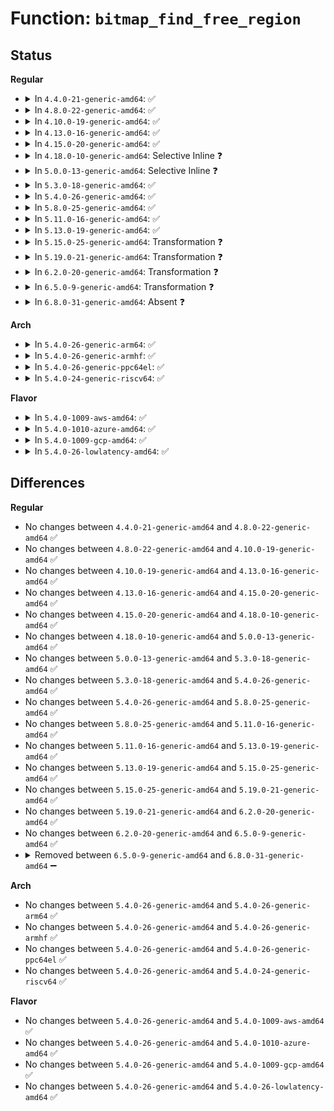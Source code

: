 # Function: <code>bitmap_find_free_region</code>

## Status
<b>Regular</b>
<ul>
<li>
<details>
<summary>In <code>4.4.0-21-generic-amd64</code>: ✅</summary>

```c
int bitmap_find_free_region(long unsigned int * bitmap, unsigned int bits, int order)
```

```json
{
  "name": "bitmap_find_free_region",
  "collision_type": "Unique Global",
  "inline_type": "No",
  "funcs": [
    {
      "addr": 18446744071583011408,
      "name": "bitmap_find_free_region",
      "external": true,
      "loc": "lib/bitmap.c:1012",
      "file": "lib/bitmap.c",
      "inline": "seen, unknown",
      "caller_inline": [],
      "caller_func": [
        "drivers/iommu/intel_irq_remapping.c:intel_irq_remapping_alloc"
      ]
    }
  ],
  "symbols": [
    {
      "addr": 18446744071583011408,
      "name": "bitmap_find_free_region",
      "section": ".text",
      "bind": "STB_GLOBAL",
      "size": 118
    }
  ]
}
```
</details>
</li>
<li>
<details>
<summary>In <code>4.8.0-22-generic-amd64</code>: ✅</summary>

```c
int bitmap_find_free_region(long unsigned int * bitmap, unsigned int bits, int order)
```

```json
{
  "name": "bitmap_find_free_region",
  "collision_type": "Unique Global",
  "inline_type": "No",
  "funcs": [
    {
      "addr": 18446744071583301936,
      "name": "bitmap_find_free_region",
      "external": true,
      "loc": "lib/bitmap.c:1014",
      "file": "lib/bitmap.c",
      "inline": "seen, unknown",
      "caller_inline": [],
      "caller_func": [
        "drivers/iommu/intel_irq_remapping.c:intel_irq_remapping_alloc"
      ]
    }
  ],
  "symbols": [
    {
      "addr": 18446744071583301936,
      "name": "bitmap_find_free_region",
      "section": ".text",
      "bind": "STB_GLOBAL",
      "size": 118
    }
  ]
}
```
</details>
</li>
<li>
<details>
<summary>In <code>4.10.0-19-generic-amd64</code>: ✅</summary>

```c
int bitmap_find_free_region(long unsigned int * bitmap, unsigned int bits, int order)
```

```json
{
  "name": "bitmap_find_free_region",
  "collision_type": "Unique Global",
  "inline_type": "No",
  "funcs": [
    {
      "addr": 18446744071583420976,
      "name": "bitmap_find_free_region",
      "external": true,
      "loc": "lib/bitmap.c:1056",
      "file": "lib/bitmap.c",
      "inline": "seen, unknown",
      "caller_inline": [],
      "caller_func": [
        "drivers/iommu/intel_irq_remapping.c:intel_irq_remapping_alloc"
      ]
    }
  ],
  "symbols": [
    {
      "addr": 18446744071583420976,
      "name": "bitmap_find_free_region",
      "section": ".text",
      "bind": "STB_GLOBAL",
      "size": 118
    }
  ]
}
```
</details>
</li>
<li>
<details>
<summary>In <code>4.13.0-16-generic-amd64</code>: ✅</summary>

```c
int bitmap_find_free_region(long unsigned int * bitmap, unsigned int bits, int order)
```

```json
{
  "name": "bitmap_find_free_region",
  "collision_type": "Unique Global",
  "inline_type": "No",
  "funcs": [
    {
      "addr": 18446744071583442112,
      "name": "bitmap_find_free_region",
      "external": true,
      "loc": "lib/bitmap.c:1062",
      "file": "lib/bitmap.c",
      "inline": "seen, unknown",
      "caller_inline": [],
      "caller_func": [
        "drivers/pci/endpoint/pci-epc-mem.c:pci_epc_mem_alloc_addr",
        "drivers/iommu/intel_irq_remapping.c:intel_irq_remapping_alloc"
      ]
    }
  ],
  "symbols": [
    {
      "addr": 18446744071583442112,
      "name": "bitmap_find_free_region",
      "section": ".text",
      "bind": "STB_GLOBAL",
      "size": 117
    }
  ]
}
```
</details>
</li>
<li>
<details>
<summary>In <code>4.15.0-20-generic-amd64</code>: ✅</summary>

```c
int bitmap_find_free_region(long unsigned int * bitmap, unsigned int bits, int order)
```

```json
{
  "name": "bitmap_find_free_region",
  "collision_type": "Unique Global",
  "inline_type": "No",
  "funcs": [
    {
      "addr": 18446744071583622048,
      "name": "bitmap_find_free_region",
      "external": true,
      "loc": "lib/bitmap.c:1058",
      "file": "lib/bitmap.c",
      "inline": "seen, unknown",
      "caller_inline": [],
      "caller_func": [
        "drivers/pci/endpoint/pci-epc-mem.c:pci_epc_mem_alloc_addr",
        "drivers/iommu/intel_irq_remapping.c:intel_irq_remapping_alloc"
      ]
    }
  ],
  "symbols": [
    {
      "addr": 18446744071583622048,
      "name": "bitmap_find_free_region",
      "section": ".text",
      "bind": "STB_GLOBAL",
      "size": 117
    }
  ]
}
```
</details>
</li>
<li>
<details>
<summary>In <code>4.18.0-10-generic-amd64</code>: Selective Inline ❓</summary>

```c
int bitmap_find_free_region(long unsigned int * bitmap, unsigned int bits, int order)
```

```json
{
  "name": "bitmap_find_free_region",
  "collision_type": "Unique Global",
  "inline_type": "Selective",
  "funcs": [
    {
      "addr": 18446744071583839312,
      "name": "bitmap_find_free_region",
      "external": true,
      "loc": "lib/bitmap.c:1055",
      "file": "lib/bitmap.c",
      "inline": "not declared, inlined",
      "caller_inline": [],
      "caller_func": [
        "drivers/pci/endpoint/pci-epc-mem.c:pci_epc_mem_alloc_addr",
        "drivers/pci/controller/dwc/pcie-designware-host.c:dw_pcie_irq_domain_alloc",
        "drivers/iommu/intel_irq_remapping.c:intel_irq_remapping_alloc"
      ]
    }
  ],
  "symbols": [
    {
      "addr": 18446744071583839312,
      "name": "bitmap_find_free_region",
      "section": ".text",
      "bind": "STB_GLOBAL",
      "size": 117
    }
  ]
}
```
</details>
</li>
<li>
<details>
<summary>In <code>5.0.0-13-generic-amd64</code>: Selective Inline ❓</summary>

```c
int bitmap_find_free_region(long unsigned int * bitmap, unsigned int bits, int order)
```

```json
{
  "name": "bitmap_find_free_region",
  "collision_type": "Unique Global",
  "inline_type": "Selective",
  "funcs": [
    {
      "addr": 18446744071583924000,
      "name": "bitmap_find_free_region",
      "external": true,
      "loc": "lib/bitmap.c:1050",
      "file": "lib/bitmap.c",
      "inline": "not declared, inlined",
      "caller_inline": [],
      "caller_func": [
        "drivers/pci/endpoint/pci-epc-mem.c:pci_epc_mem_alloc_addr",
        "drivers/pci/controller/dwc/pcie-designware-host.c:dw_pcie_irq_domain_alloc",
        "drivers/iommu/intel_irq_remapping.c:intel_irq_remapping_alloc"
      ]
    }
  ],
  "symbols": [
    {
      "addr": 18446744071583924000,
      "name": "bitmap_find_free_region",
      "section": ".text",
      "bind": "STB_GLOBAL",
      "size": 117
    }
  ]
}
```
</details>
</li>
<li>
<details>
<summary>In <code>5.3.0-18-generic-amd64</code>: ✅</summary>

```c
int bitmap_find_free_region(long unsigned int * bitmap, unsigned int bits, int order)
```

```json
{
  "name": "bitmap_find_free_region",
  "collision_type": "Unique Global",
  "inline_type": "No",
  "funcs": [
    {
      "addr": 18446744071584101776,
      "name": "bitmap_find_free_region",
      "external": true,
      "loc": "lib/bitmap.c:1078",
      "file": "lib/bitmap.c",
      "inline": "seen, unknown",
      "caller_inline": [],
      "caller_func": [
        "kernel/dma/coherent.c:__dma_alloc_from_coherent",
        "drivers/pci/endpoint/pci-epc-mem.c:pci_epc_mem_alloc_addr",
        "drivers/pci/controller/dwc/pcie-designware-host.c:dw_pcie_irq_domain_alloc",
        "drivers/pci/controller/dwc/pcie-designware-host.c:dw_pcie_irq_domain_alloc",
        "drivers/iommu/intel_irq_remapping.c:intel_irq_remapping_alloc"
      ]
    }
  ],
  "symbols": [
    {
      "addr": 18446744071584101776,
      "name": "bitmap_find_free_region",
      "section": ".text",
      "bind": "STB_GLOBAL",
      "size": 136
    }
  ]
}
```
</details>
</li>
<li>
<details>
<summary>In <code>5.4.0-26-generic-amd64</code>: ✅</summary>

```c
int bitmap_find_free_region(long unsigned int * bitmap, unsigned int bits, int order)
```

```json
{
  "name": "bitmap_find_free_region",
  "collision_type": "Unique Global",
  "inline_type": "No",
  "funcs": [
    {
      "addr": 18446744071584224560,
      "name": "bitmap_find_free_region",
      "external": true,
      "loc": "lib/bitmap.c:1098",
      "file": "lib/bitmap.c",
      "inline": "seen, unknown",
      "caller_inline": [],
      "caller_func": [
        "drivers/pci/endpoint/pci-epc-mem.c:pci_epc_mem_alloc_addr",
        "drivers/pci/controller/dwc/pcie-designware-host.c:dw_pcie_irq_domain_alloc",
        "drivers/pci/controller/dwc/pcie-designware-host.c:dw_pcie_irq_domain_alloc",
        "drivers/iommu/intel_irq_remapping.c:intel_irq_remapping_alloc"
      ]
    }
  ],
  "symbols": [
    {
      "addr": 18446744071584224560,
      "name": "bitmap_find_free_region",
      "section": ".text",
      "bind": "STB_GLOBAL",
      "size": 136
    }
  ]
}
```
</details>
</li>
<li>
<details>
<summary>In <code>5.8.0-25-generic-amd64</code>: ✅</summary>

```c
int bitmap_find_free_region(long unsigned int * bitmap, unsigned int bits, int order)
```

```json
{
  "name": "bitmap_find_free_region",
  "collision_type": "Unique Global",
  "inline_type": "No",
  "funcs": [
    {
      "addr": 18446744071584632176,
      "name": "bitmap_find_free_region",
      "external": true,
      "loc": "lib/bitmap.c:1173",
      "file": "lib/bitmap.c",
      "inline": "seen, unknown",
      "caller_inline": [],
      "caller_func": [
        "drivers/pci/endpoint/pci-epc-mem.c:pci_epc_mem_alloc_addr",
        "drivers/pci/controller/dwc/pcie-designware-host.c:dw_pcie_irq_domain_alloc",
        "drivers/pci/controller/dwc/pcie-designware-host.c:dw_pcie_irq_domain_alloc",
        "drivers/iommu/intel/irq_remapping.c:alloc_irte"
      ]
    }
  ],
  "symbols": [
    {
      "addr": 18446744071584632176,
      "name": "bitmap_find_free_region",
      "section": ".text",
      "bind": "STB_GLOBAL",
      "size": 173
    }
  ]
}
```
</details>
</li>
<li>
<details>
<summary>In <code>5.11.0-16-generic-amd64</code>: ✅</summary>

```c
int bitmap_find_free_region(long unsigned int * bitmap, unsigned int bits, int order)
```

```json
{
  "name": "bitmap_find_free_region",
  "collision_type": "Unique Global",
  "inline_type": "No",
  "funcs": [
    {
      "addr": 18446744071584751216,
      "name": "bitmap_find_free_region",
      "external": true,
      "loc": "lib/bitmap.c:1173",
      "file": "lib/bitmap.c",
      "inline": "seen, unknown",
      "caller_inline": [],
      "caller_func": [
        "drivers/pci/endpoint/pci-epc-mem.c:pci_epc_mem_alloc_addr",
        "drivers/pci/controller/dwc/pcie-designware-host.c:dw_pcie_irq_domain_alloc",
        "drivers/pci/controller/dwc/pcie-designware-host.c:dw_pcie_irq_domain_alloc",
        "drivers/iommu/intel/irq_remapping.c:intel_irq_remapping_alloc"
      ]
    }
  ],
  "symbols": [
    {
      "addr": 18446744071584751216,
      "name": "bitmap_find_free_region",
      "section": ".text",
      "bind": "STB_GLOBAL",
      "size": 173
    }
  ]
}
```
</details>
</li>
<li>
<details>
<summary>In <code>5.13.0-19-generic-amd64</code>: ✅</summary>

```c
int bitmap_find_free_region(long unsigned int * bitmap, unsigned int bits, int order)
```

```json
{
  "name": "bitmap_find_free_region",
  "collision_type": "Unique Global",
  "inline_type": "No",
  "funcs": [
    {
      "addr": 18446744071584779648,
      "name": "bitmap_find_free_region",
      "external": true,
      "loc": "lib/bitmap.c:1184",
      "file": "lib/bitmap.c",
      "inline": "seen, unknown",
      "caller_inline": [],
      "caller_func": [
        "drivers/pci/endpoint/pci-epc-mem.c:pci_epc_mem_alloc_addr",
        "drivers/pci/controller/dwc/pcie-designware-host.c:dw_pcie_irq_domain_alloc",
        "drivers/pci/controller/dwc/pcie-designware-host.c:dw_pcie_irq_domain_alloc",
        "drivers/iommu/intel/irq_remapping.c:intel_irq_remapping_alloc"
      ]
    }
  ],
  "symbols": [
    {
      "addr": 18446744071584779648,
      "name": "bitmap_find_free_region",
      "section": ".text",
      "bind": "STB_GLOBAL",
      "size": 164
    }
  ]
}
```
</details>
</li>
<li>
<details>
<summary>In <code>5.15.0-25-generic-amd64</code>: Transformation ❓</summary>

```c
int bitmap_find_free_region(long unsigned int * bitmap, unsigned int bits, int order)
```

```json
{
  "name": "bitmap_find_free_region",
  "collision_type": "Unique Global",
  "inline_type": "No",
  "funcs": [
    {
      "addr": 0,
      "name": "bitmap_find_free_region",
      "external": true,
      "loc": "lib/bitmap.c:1315",
      "file": "lib/bitmap.c",
      "inline": "seen, unknown",
      "caller_inline": [],
      "caller_func": [
        "drivers/pci/endpoint/pci-epc-mem.c:pci_epc_mem_alloc_addr",
        "drivers/pci/controller/dwc/pcie-designware-host.c:dw_pcie_irq_domain_alloc",
        "drivers/pci/controller/dwc/pcie-designware-host.c:dw_pcie_irq_domain_alloc",
        "drivers/iommu/intel/irq_remapping.c:intel_irq_remapping_alloc"
      ]
    }
  ],
  "symbols": [
    {
      "addr": 18446744071592322966,
      "name": "bitmap_find_free_region.cold",
      "section": ".text",
      "bind": "STB_LOCAL",
      "size": 26
    },
    {
      "addr": 18446744071585208400,
      "name": "bitmap_find_free_region",
      "section": ".text",
      "bind": "STB_GLOBAL",
      "size": 146
    }
  ]
}
```
</details>
</li>
<li>
<details>
<summary>In <code>5.19.0-21-generic-amd64</code>: Transformation ❓</summary>

```c
int bitmap_find_free_region(long unsigned int * bitmap, unsigned int bits, int order)
```

```json
{
  "name": "bitmap_find_free_region",
  "collision_type": "Unique Global",
  "inline_type": "No",
  "funcs": [
    {
      "addr": 0,
      "name": "bitmap_find_free_region",
      "external": true,
      "loc": "lib/bitmap.c:1332",
      "file": "lib/bitmap.c",
      "inline": "seen, unknown",
      "caller_inline": [],
      "caller_func": [
        "drivers/pci/endpoint/pci-epc-mem.c:pci_epc_mem_alloc_addr",
        "drivers/pci/controller/dwc/pcie-designware-host.c:dw_pcie_irq_domain_alloc",
        "drivers/pci/controller/dwc/pcie-designware-host.c:dw_pcie_irq_domain_alloc",
        "drivers/iommu/intel/irq_remapping.c:intel_irq_remapping_alloc"
      ]
    }
  ],
  "symbols": [
    {
      "addr": 18446744071594126811,
      "name": "bitmap_find_free_region.cold",
      "section": ".text",
      "bind": "STB_LOCAL",
      "size": 25
    },
    {
      "addr": 18446744071586044464,
      "name": "bitmap_find_free_region",
      "section": ".text",
      "bind": "STB_GLOBAL",
      "size": 162
    }
  ]
}
```
</details>
</li>
<li>
<details>
<summary>In <code>6.2.0-20-generic-amd64</code>: Transformation ❓</summary>

```c
int bitmap_find_free_region(long unsigned int * bitmap, unsigned int bits, int order)
```

```json
{
  "name": "bitmap_find_free_region",
  "collision_type": "Unique Global",
  "inline_type": "No",
  "funcs": [
    {
      "addr": 0,
      "name": "bitmap_find_free_region",
      "external": true,
      "loc": "lib/bitmap.c:1313",
      "file": "lib/bitmap.c",
      "inline": "seen, unknown",
      "caller_inline": [],
      "caller_func": [
        "drivers/pci/endpoint/pci-epc-mem.c:pci_epc_mem_alloc_addr",
        "drivers/pci/controller/dwc/pcie-designware-host.c:dw_pcie_irq_domain_alloc",
        "drivers/pci/controller/dwc/pcie-designware-host.c:dw_pcie_irq_domain_alloc",
        "drivers/iommu/intel/irq_remapping.c:intel_irq_remapping_alloc"
      ]
    }
  ],
  "symbols": [
    {
      "addr": 18446744071596113854,
      "name": "bitmap_find_free_region.cold",
      "section": ".text",
      "bind": "STB_LOCAL",
      "size": 25
    },
    {
      "addr": 18446744071587027376,
      "name": "bitmap_find_free_region",
      "section": ".text",
      "bind": "STB_GLOBAL",
      "size": 162
    }
  ]
}
```
</details>
</li>
<li>
<details>
<summary>In <code>6.5.0-9-generic-amd64</code>: Transformation ❓</summary>

```c
int bitmap_find_free_region(long unsigned int * bitmap, unsigned int bits, int order)
```

```json
{
  "name": "bitmap_find_free_region",
  "collision_type": "Unique Global",
  "inline_type": "No",
  "funcs": [
    {
      "addr": 0,
      "name": "bitmap_find_free_region",
      "external": true,
      "loc": "lib/bitmap.c:1313",
      "file": "lib/bitmap.c",
      "inline": "seen, unknown",
      "caller_inline": [],
      "caller_func": [
        "drivers/pci/endpoint/pci-epc-mem.c:pci_epc_mem_alloc_addr",
        "drivers/pci/controller/dwc/pcie-designware-host.c:dw_pcie_irq_domain_alloc",
        "drivers/pci/controller/dwc/pcie-designware-host.c:dw_pcie_irq_domain_alloc",
        "drivers/iommu/intel/irq_remapping.c:intel_irq_remapping_alloc"
      ]
    }
  ],
  "symbols": [
    {
      "addr": 18446744071596638959,
      "name": "bitmap_find_free_region.cold",
      "section": ".text",
      "bind": "STB_LOCAL",
      "size": 25
    },
    {
      "addr": 18446744071587282480,
      "name": "bitmap_find_free_region",
      "section": ".text",
      "bind": "STB_GLOBAL",
      "size": 162
    }
  ]
}
```
</details>
</li>
<li>
<details>
<summary>In <code>6.8.0-31-generic-amd64</code>: Absent ❓</summary>

```json
{
  "name": "bitmap_find_free_region",
  "collision_type": "Static Duplication",
  "inline_type": "Full",
  "funcs": [
    {
      "addr": 18446744071589009268,
      "name": "bitmap_find_free_region",
      "external": false,
      "loc": "include/linux/bitmap.h:547",
      "file": "drivers/pci/endpoint/pci-epc-mem.c",
      "inline": "declared, inlined",
      "caller_inline": [
        "drivers/pci/endpoint/pci-epc-mem.c:pci_epc_mem_alloc_addr"
      ],
      "caller_func": []
    },
    {
      "addr": 18446744071589021615,
      "name": "bitmap_find_free_region",
      "external": false,
      "loc": "include/linux/bitmap.h:547",
      "file": "drivers/pci/controller/dwc/pcie-designware-host.c",
      "inline": "declared, inlined",
      "caller_inline": [
        "drivers/pci/controller/dwc/pcie-designware-host.c:dw_pcie_irq_domain_alloc"
      ],
      "caller_func": []
    },
    {
      "addr": 18446744071590832207,
      "name": "bitmap_find_free_region",
      "external": false,
      "loc": "include/linux/bitmap.h:547",
      "file": "drivers/iommu/intel/irq_remapping.c",
      "inline": "declared, inlined",
      "caller_inline": [
        "drivers/iommu/intel/irq_remapping.c:alloc_irte"
      ],
      "caller_func": []
    }
  ],
  "symbols": []
}
```
</details>
</li>
</ul>
<b>Arch</b>
<ul>
<li>
<details>
<summary>In <code>5.4.0-26-generic-arm64</code>: ✅</summary>

```c
int bitmap_find_free_region(long unsigned int * bitmap, unsigned int bits, int order)
```

```json
{
  "name": "bitmap_find_free_region",
  "collision_type": "Unique Global",
  "inline_type": "No",
  "funcs": [
    {
      "addr": 18446603336496098392,
      "name": "bitmap_find_free_region",
      "external": true,
      "loc": "lib/bitmap.c:1098",
      "file": "lib/bitmap.c",
      "inline": "seen, unknown",
      "caller_inline": [],
      "caller_func": [
        "kernel/dma/coherent.c:__dma_alloc_from_coherent",
        "drivers/irqchip/irq-gic-v2m.c:gicv2m_irq_domain_alloc",
        "drivers/irqchip/irq-gic-v3-mbi.c:mbi_irq_domain_alloc",
        "drivers/irqchip/irq-gic-v3-its.c:its_irq_domain_alloc",
        "drivers/pci/endpoint/pci-epc-mem.c:pci_epc_mem_alloc_addr",
        "drivers/pci/controller/pcie-rcar.c:rcar_msi_setup_irqs",
        "drivers/pci/controller/pcie-xilinx-nwl.c:nwl_irq_domain_alloc",
        "drivers/pci/controller/pcie-xilinx-nwl.c:nwl_irq_domain_alloc",
        "drivers/pci/controller/dwc/pcie-designware-host.c:dw_pcie_irq_domain_alloc",
        "drivers/perf/qcom_l3_pmu.c:qcom_l3_cache__event_add"
      ]
    }
  ],
  "symbols": [
    {
      "addr": 18446603336496098392,
      "name": "bitmap_find_free_region",
      "section": ".text",
      "bind": "STB_GLOBAL",
      "size": 136
    }
  ]
}
```
</details>
</li>
<li>
<details>
<summary>In <code>5.4.0-26-generic-armhf</code>: ✅</summary>

```c
int bitmap_find_free_region(long unsigned int * bitmap, unsigned int bits, int order)
```

```json
{
  "name": "bitmap_find_free_region",
  "collision_type": "Unique Global",
  "inline_type": "No",
  "funcs": [
    {
      "addr": 3229425300,
      "name": "bitmap_find_free_region",
      "external": true,
      "loc": "lib/bitmap.c:1098",
      "file": "lib/bitmap.c",
      "inline": "seen, unknown",
      "caller_inline": [],
      "caller_func": [
        "kernel/dma/coherent.c:__dma_alloc_from_coherent",
        "drivers/irqchip/irq-gic-v2m.c:gicv2m_irq_domain_alloc",
        "drivers/irqchip/irq-gic-v3-mbi.c:mbi_irq_domain_alloc",
        "drivers/irqchip/irq-gic-v3-its.c:its_irq_domain_alloc",
        "drivers/irqchip/irq-gic-v3-its.c:its_irq_domain_alloc",
        "drivers/pci/endpoint/pci-epc-mem.c:pci_epc_mem_alloc_addr",
        "drivers/pci/controller/pcie-rcar.c:rcar_msi_setup_irqs",
        "drivers/pci/controller/dwc/pcie-designware-host.c:dw_pcie_irq_domain_alloc",
        "drivers/pci/controller/dwc/pcie-designware-host.c:dw_pcie_irq_domain_alloc"
      ]
    }
  ],
  "symbols": [
    {
      "addr": 3229425300,
      "name": "bitmap_find_free_region",
      "section": ".text",
      "bind": "STB_GLOBAL",
      "size": 120
    }
  ]
}
```
</details>
</li>
<li>
<details>
<summary>In <code>5.4.0-26-generic-ppc64el</code>: ✅</summary>

```c
int bitmap_find_free_region(long unsigned int * bitmap, unsigned int bits, int order)
```

```json
{
  "name": "bitmap_find_free_region",
  "collision_type": "Unique Global",
  "inline_type": "No",
  "funcs": [
    {
      "addr": 13835058055290343040,
      "name": "bitmap_find_free_region",
      "external": true,
      "loc": "lib/bitmap.c:1098",
      "file": "lib/bitmap.c",
      "inline": "seen, unknown",
      "caller_inline": [],
      "caller_func": [
        "kernel/dma/coherent.c:__dma_alloc_from_coherent",
        "drivers/pci/endpoint/pci-epc-mem.c:pci_epc_mem_alloc_addr"
      ]
    }
  ],
  "symbols": [
    {
      "addr": 13835058055290343040,
      "name": "bitmap_find_free_region",
      "section": ".text",
      "bind": "STB_GLOBAL",
      "size": 256
    }
  ]
}
```
</details>
</li>
<li>
<details>
<summary>In <code>5.4.0-24-generic-riscv64</code>: ✅</summary>

```c
int bitmap_find_free_region(long unsigned int * bitmap, unsigned int bits, int order)
```

```json
{
  "name": "bitmap_find_free_region",
  "collision_type": "Unique Global",
  "inline_type": "No",
  "funcs": [
    {
      "addr": 18446743936275166550,
      "name": "bitmap_find_free_region",
      "external": true,
      "loc": "lib/bitmap.c:1098",
      "file": "lib/bitmap.c",
      "inline": "seen, unknown",
      "caller_inline": [],
      "caller_func": [
        "kernel/dma/coherent.c:__dma_alloc_from_coherent",
        "drivers/pci/endpoint/pci-epc-mem.c:pci_epc_mem_alloc_addr",
        "drivers/pci/controller/dwc/pcie-designware-host.c:dw_pcie_irq_domain_alloc",
        "drivers/pci/controller/dwc/pcie-designware-host.c:dw_pcie_irq_domain_alloc"
      ]
    }
  ],
  "symbols": [
    {
      "addr": 18446743936275166550,
      "name": "bitmap_find_free_region",
      "section": ".text",
      "bind": "STB_GLOBAL",
      "size": 126
    }
  ]
}
```
</details>
</li>
</ul>
<b>Flavor</b>
<ul>
<li>
<details>
<summary>In <code>5.4.0-1009-aws-amd64</code>: ✅</summary>

```c
int bitmap_find_free_region(long unsigned int * bitmap, unsigned int bits, int order)
```

```json
{
  "name": "bitmap_find_free_region",
  "collision_type": "Unique Global",
  "inline_type": "No",
  "funcs": [
    {
      "addr": 18446744071584193296,
      "name": "bitmap_find_free_region",
      "external": true,
      "loc": "lib/bitmap.c:1098",
      "file": "lib/bitmap.c",
      "inline": "seen, unknown",
      "caller_inline": [],
      "caller_func": [
        "drivers/pci/endpoint/pci-epc-mem.c:pci_epc_mem_alloc_addr",
        "drivers/pci/controller/dwc/pcie-designware-host.c:dw_pcie_irq_domain_alloc",
        "drivers/pci/controller/dwc/pcie-designware-host.c:dw_pcie_irq_domain_alloc",
        "drivers/iommu/intel_irq_remapping.c:intel_irq_remapping_alloc"
      ]
    }
  ],
  "symbols": [
    {
      "addr": 18446744071584193296,
      "name": "bitmap_find_free_region",
      "section": ".text",
      "bind": "STB_GLOBAL",
      "size": 136
    }
  ]
}
```
</details>
</li>
<li>
<details>
<summary>In <code>5.4.0-1010-azure-amd64</code>: ✅</summary>

```c
int bitmap_find_free_region(long unsigned int * bitmap, unsigned int bits, int order)
```

```json
{
  "name": "bitmap_find_free_region",
  "collision_type": "Unique Global",
  "inline_type": "No",
  "funcs": [
    {
      "addr": 18446744071584128512,
      "name": "bitmap_find_free_region",
      "external": true,
      "loc": "lib/bitmap.c:1098",
      "file": "lib/bitmap.c",
      "inline": "seen, unknown",
      "caller_inline": [],
      "caller_func": [
        "drivers/pci/endpoint/pci-epc-mem.c:pci_epc_mem_alloc_addr",
        "drivers/pci/controller/dwc/pcie-designware-host.c:dw_pcie_irq_domain_alloc",
        "drivers/pci/controller/dwc/pcie-designware-host.c:dw_pcie_irq_domain_alloc",
        "drivers/iommu/intel_irq_remapping.c:intel_irq_remapping_alloc"
      ]
    }
  ],
  "symbols": [
    {
      "addr": 18446744071584128512,
      "name": "bitmap_find_free_region",
      "section": ".text",
      "bind": "STB_GLOBAL",
      "size": 136
    }
  ]
}
```
</details>
</li>
<li>
<details>
<summary>In <code>5.4.0-1009-gcp-amd64</code>: ✅</summary>

```c
int bitmap_find_free_region(long unsigned int * bitmap, unsigned int bits, int order)
```

```json
{
  "name": "bitmap_find_free_region",
  "collision_type": "Unique Global",
  "inline_type": "No",
  "funcs": [
    {
      "addr": 18446744071584177056,
      "name": "bitmap_find_free_region",
      "external": true,
      "loc": "lib/bitmap.c:1098",
      "file": "lib/bitmap.c",
      "inline": "seen, unknown",
      "caller_inline": [],
      "caller_func": [
        "drivers/pci/endpoint/pci-epc-mem.c:pci_epc_mem_alloc_addr",
        "drivers/pci/controller/dwc/pcie-designware-host.c:dw_pcie_irq_domain_alloc",
        "drivers/pci/controller/dwc/pcie-designware-host.c:dw_pcie_irq_domain_alloc",
        "drivers/iommu/intel_irq_remapping.c:intel_irq_remapping_alloc"
      ]
    }
  ],
  "symbols": [
    {
      "addr": 18446744071584177056,
      "name": "bitmap_find_free_region",
      "section": ".text",
      "bind": "STB_GLOBAL",
      "size": 136
    }
  ]
}
```
</details>
</li>
<li>
<details>
<summary>In <code>5.4.0-26-lowlatency-amd64</code>: ✅</summary>

```c
int bitmap_find_free_region(long unsigned int * bitmap, unsigned int bits, int order)
```

```json
{
  "name": "bitmap_find_free_region",
  "collision_type": "Unique Global",
  "inline_type": "No",
  "funcs": [
    {
      "addr": 18446744071584281392,
      "name": "bitmap_find_free_region",
      "external": true,
      "loc": "lib/bitmap.c:1098",
      "file": "lib/bitmap.c",
      "inline": "seen, unknown",
      "caller_inline": [],
      "caller_func": [
        "drivers/pci/endpoint/pci-epc-mem.c:pci_epc_mem_alloc_addr",
        "drivers/pci/controller/dwc/pcie-designware-host.c:dw_pcie_irq_domain_alloc",
        "drivers/pci/controller/dwc/pcie-designware-host.c:dw_pcie_irq_domain_alloc",
        "drivers/iommu/intel_irq_remapping.c:intel_irq_remapping_alloc"
      ]
    }
  ],
  "symbols": [
    {
      "addr": 18446744071584281392,
      "name": "bitmap_find_free_region",
      "section": ".text",
      "bind": "STB_GLOBAL",
      "size": 136
    }
  ]
}
```
</details>
</li>
</ul>

## Differences
<b>Regular</b>
<ul>
<li>
No changes between <code>4.4.0-21-generic-amd64</code> and <code>4.8.0-22-generic-amd64</code> ✅
</li>
<li>
No changes between <code>4.8.0-22-generic-amd64</code> and <code>4.10.0-19-generic-amd64</code> ✅
</li>
<li>
No changes between <code>4.10.0-19-generic-amd64</code> and <code>4.13.0-16-generic-amd64</code> ✅
</li>
<li>
No changes between <code>4.13.0-16-generic-amd64</code> and <code>4.15.0-20-generic-amd64</code> ✅
</li>
<li>
No changes between <code>4.15.0-20-generic-amd64</code> and <code>4.18.0-10-generic-amd64</code> ✅
</li>
<li>
No changes between <code>4.18.0-10-generic-amd64</code> and <code>5.0.0-13-generic-amd64</code> ✅
</li>
<li>
No changes between <code>5.0.0-13-generic-amd64</code> and <code>5.3.0-18-generic-amd64</code> ✅
</li>
<li>
No changes between <code>5.3.0-18-generic-amd64</code> and <code>5.4.0-26-generic-amd64</code> ✅
</li>
<li>
No changes between <code>5.4.0-26-generic-amd64</code> and <code>5.8.0-25-generic-amd64</code> ✅
</li>
<li>
No changes between <code>5.8.0-25-generic-amd64</code> and <code>5.11.0-16-generic-amd64</code> ✅
</li>
<li>
No changes between <code>5.11.0-16-generic-amd64</code> and <code>5.13.0-19-generic-amd64</code> ✅
</li>
<li>
No changes between <code>5.13.0-19-generic-amd64</code> and <code>5.15.0-25-generic-amd64</code> ✅
</li>
<li>
No changes between <code>5.15.0-25-generic-amd64</code> and <code>5.19.0-21-generic-amd64</code> ✅
</li>
<li>
No changes between <code>5.19.0-21-generic-amd64</code> and <code>6.2.0-20-generic-amd64</code> ✅
</li>
<li>
No changes between <code>6.2.0-20-generic-amd64</code> and <code>6.5.0-9-generic-amd64</code> ✅
</li>
<li>
<details>
<summary>Removed between <code>6.5.0-9-generic-amd64</code> and <code>6.8.0-31-generic-amd64</code> ➖</summary>

```c
int bitmap_find_free_region(long unsigned int * bitmap, unsigned int bits, int order)
```
</details>
</li>
</ul>
<b>Arch</b>
<ul>
<li>
No changes between <code>5.4.0-26-generic-amd64</code> and <code>5.4.0-26-generic-arm64</code> ✅
</li>
<li>
No changes between <code>5.4.0-26-generic-amd64</code> and <code>5.4.0-26-generic-armhf</code> ✅
</li>
<li>
No changes between <code>5.4.0-26-generic-amd64</code> and <code>5.4.0-26-generic-ppc64el</code> ✅
</li>
<li>
No changes between <code>5.4.0-26-generic-amd64</code> and <code>5.4.0-24-generic-riscv64</code> ✅
</li>
</ul>
<b>Flavor</b>
<ul>
<li>
No changes between <code>5.4.0-26-generic-amd64</code> and <code>5.4.0-1009-aws-amd64</code> ✅
</li>
<li>
No changes between <code>5.4.0-26-generic-amd64</code> and <code>5.4.0-1010-azure-amd64</code> ✅
</li>
<li>
No changes between <code>5.4.0-26-generic-amd64</code> and <code>5.4.0-1009-gcp-amd64</code> ✅
</li>
<li>
No changes between <code>5.4.0-26-generic-amd64</code> and <code>5.4.0-26-lowlatency-amd64</code> ✅
</li>
</ul>
